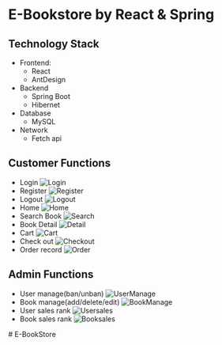 # E-Bookstore by React & Spring
## Technology Stack
* Frontend:
  * React
  * AntDesign
* Backend
  * Spring Boot
  * Hibernet
* Database
  * MySQL
* Network
  * Fetch api
## Customer Functions
* Login ![Login](./assets/Login.png)
* Register ![Register](./assets/Register.png)
* Logout ![Logout](./assets/Logout.png)
* Home ![Home](./assets/Home.png)
* Search Book ![Search](./assets/SearchBookList.png)
* Book Detail ![Detail](./assets/ProductDetail.png)
* Cart ![Cart](./assets/Cart.png)
* Check out ![Checkout](./assets/Checkout.png)
* Order record ![Order](./assets/OrderList.png)
## Admin Functions
* User manage(ban/unban) ![UserManage](./assets/UserManage.png)
* Book manage(add/delete/edit) ![BookManage](./assets/BookManage.png)
* User sales rank ![Usersales](./assets/UserSales.png)
* Book sales rank ![Booksales](./assets/BookSales.png)

#   E - B o o k S t o r e  
 